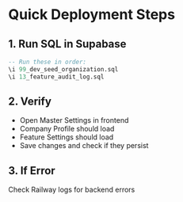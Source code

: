 # Quick Deployment Steps

## 1. Run SQL in Supabase
```sql
-- Run these in order:
\i 99_dev_seed_organization.sql
\i 13_feature_audit_log.sql
```

## 2. Verify
- Open Master Settings in frontend
- Company Profile should load
- Feature Settings should load
- Save changes and check if they persist

## 3. If Error
Check Railway logs for backend errors
